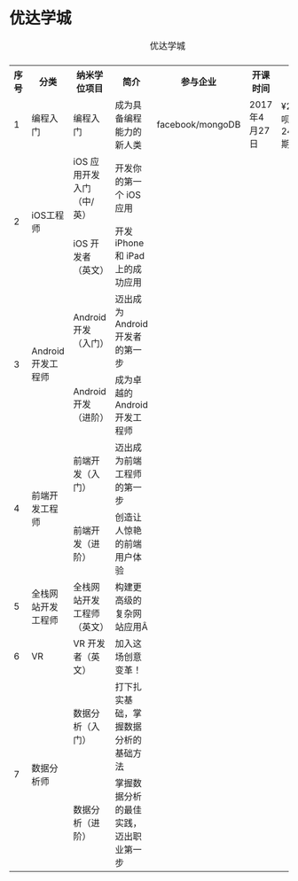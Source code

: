 # 优达学城

<table>
  <caption>优达学城<caption>
  <tr>
    <th>序号</th>
    <th>分类</th>
    <th>纳米学位项目</th>
    <th>简介</th>
    <th>参与企业</th>
    <th>开课时间</th>
    <th>价格</th>
  </tr>
  <tr>
    <td>1</td>
    <td>编程入门</td>
    <td>编程入门</td>
    <td>成为具备编程能力的新人类</td>
    <td>facebook/mongoDB</td>
    <td>2017年4月27日</td>
    <td>¥2699(花呗分期 ￥ 243 x 12 期)</td>
  <tr>
  <tr>
    <td rowspan="2">2</td>
    <td rowspan="2">iOS工程师</td>
    <td>iOS 应用开发入门（中/英）</td>
    <td>开发你的第一个 iOS 应用</td>
    <td></td>
    <td></td>
    <td></td>
  </tr>
  <tr>
    <td>iOS 开发者（英文）</td>
    <td>开发 iPhone 和 iPad 上的成功应用</td>
    <td></td>
    <td></td>
    <td></td>
  </tr>
  <tr>
    <td rowspan="2">3</td>
    <td rowspan="2">Android开发工程师</td>
    <td>Android 开发（入门）</td>
    <td>迈出成为 Android 开发者的第一步</td>
    <td></td>
    <td></td>
    <td></td>
  </tr>
  <tr>
    <td>Android 开发（进阶）</td>
    <td>成为卓越的 Android 开发工程师</td>
    <td></td>
    <td></td>
    <td></td>
  </tr>
  <tr>
    <td rowspan="2">4</td>
    <td rowspan="2">前端开发工程师</td>
    <td>前端开发（入门）</td>
    <td>迈出成为前端工程师的第一步</td>
    <td></td>
    <td></td>
    <td></td>
  </tr>
  <tr>
    <td>前端开发（进阶）</td>
    <td>创造让人惊艳的前端用户体验</td>
    <td></td>
    <td></td>
    <td></td>
  </tr>
  <tr>
    <td>5</td>
    <td>全栈网站开发工程师</td>
    <td>全栈网站开发工程师（英文）</td>
    <td>构建更高级的复杂网站应用Â</td>
    <td></td>
    <td></td>
    <td>
    </td>
  <tr>
  <tr>
    <td>6</td>
    <td>VR</td>
    <td>VR 开发者（英文）</td>
    <td>加入这场创意变革！</td>
    <td></td>
    <td></td>
    <td>
    </td>
  <tr>
  <tr>
    <td rowspan="2">7</td>
    <td rowspan="2">数据分析师</td>
    <td>数据分析（入门）</td>
    <td>打下扎实基础，掌握数据分析的基础方法</td>
    <td></td>
    <td></td>
    <td></td>
  </tr>
  <tr>
    <td>数据分析（进阶）</td>
    <td>掌握数据分析的最佳实践，迈出职业第一步</td>
    <td></td>
    <td></td>
    <td></td>
  </tr>
</table>
